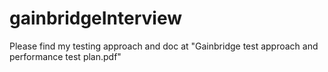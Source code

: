# gainbridgeInterview
Please find my testing approach and doc at "Gainbridge test approach and performance test plan.pdf"
